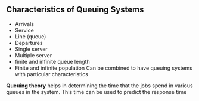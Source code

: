 ## Characteristics of Queuing Systems
- Arrivals
- Service
- Line (queue)
- Departures
- Single server
- Multiple server
- finite and infinite queue length
- Finite and infinite population
Can be combined to have queuing systems with particular characteristics

**Queuing theory** helps in determining the time that the jobs spend in various queues in the system. This time can be used to predict the response time
